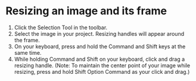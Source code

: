 # Resizing an image and its frame

1. Click the Selection Tool in the toolbar.
2. Select the image in your project. Resizing handles will appear around the frame.
3. On your keyboard, press and hold the Command and Shift keys at the same time.
4. While holding Command and Shift on your keyboard, click and drag a resizing handle. (Note: To maintain the center point of your image while resizing, press and hold Shift Option Command as your click and drag.)
